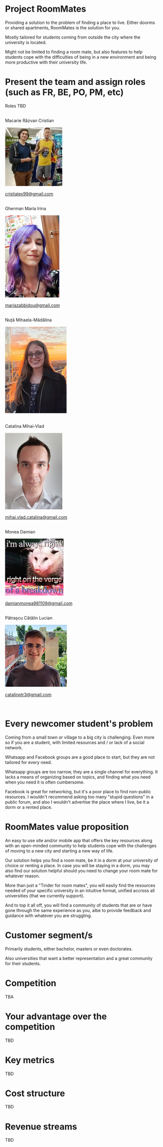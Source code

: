 # Project RoomMates
Providing a solution to the problem of finding a place to live. Either doorms or shared apartments, RoomMates is the solution for you.

Mostly tailored for students coming from outside the city where the university is located.

Might not be limited to finding a room mate, but also features to help students cope with the difficulties of being in a new environment and being more productive with their university life.

# Present the team and assign roles (such as FR, BE, PO, PM, etc)

Roles TBD

<br/>
Macarie Răzvan Cristian

![](img/Cristian.png)

cristialex99@gmail.com

<br/>
Gherman Maria Irina

![](img/Irina.jpg)

mariazabbidou@gmail.com 

<br/>
Nuță Mihaela-Mădălina

![](img/Madalina.jpg)

<br/>
Catalina Mihai-Vlad

![](img/CatalinaMihaiVlad.jpg)

mihai.vlad.catalina@gmail.com

<br/>
Monea Damian

![](img/Damian.jpg)

damianmonea981109@gmail.com

<br/>
Pătrașcu Cătălin Lucian

![](img/Catalin.jpg)

catalinptr3@gmail.com

<br/>

# Every newcomer student's problem
Coming from a small town or village to a big city is challenging. Even more so if you are a student, with limited resources and / or lack of a social network.

Whatsapp and Facebook groups are a good place to start, but they are not tailored for every need.

Whatsapp groups are too narrow, they are a single channel for everything. It lacks a means of organizing based on topics, and finding what you need when you need it is often cumbersome.

Facebook is great for networking, but it's a poor place to find non-public resources. I wouldn't recommend asking too many "stupid questions" in a public forum, and also I wouldn't advertise the place where I live, be it a dorm or a rented place.

# RoomMates value proposition
An easy to use site and/or mobile app that offers the key resources along with an open-minded community to help students cope with the challenges of moving to a new city and starting a new way of life.

Our solution helps you find a room mate, be it in a dorm at your university of choice or renting a place. In case you will be staying in a dorm, you may also find our solution helpful should you need to change your room mate for whatever reason.

More than just a "Tinder for room mates", you will easily find the resources needed of your specific university in an intuitive format, unified accross all universities (that we currently support).

And to top it all off, you will find a community of students that are or have gone through the same experience as you, albe to provide feedback and guidance with whatever you are struggling.

# Customer segment/s
Primarily students, either bachelor, masters or even doctorates.

Also universities that want a better representation and a great community for their students.

# Competition
TBA

# Your advantage over the competition
TBD

# Key metrics
TBD

# Cost structure
TBD

# Revenue streams
TBD

